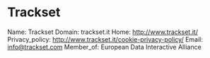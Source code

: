 
# Trackset

Name: Trackset
Domain: trackset.it
Home: http://www.trackset.it/
Privacy_policy: http://www.trackset.it/cookie-privacy-policy/
Email: info@trackset.com
Member_of: European Data Interactive Alliance

